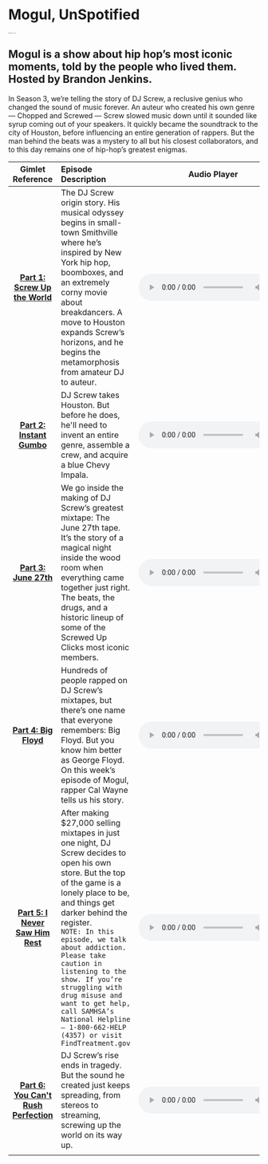 # Mogul, UnSpotified

<img src="https://suc.neocities.org/art.jpg" alt="Mogul Original Art" style="zoom: 12%;" />

## Mogul is a show about hip hop’s most iconic moments, told by the people who lived them. Hosted by Brandon Jenkins. 

In Season 3, we’re telling the story of DJ Screw, a reclusive genius who changed the sound of music forever. An auteur who created his own genre — Chopped and Screwed — Screw slowed music down until it sounded like syrup coming out of your speakers. It quickly became the soundtrack to the city of Houston, before influencing an entire generation of rappers. But the man behind the beats was a mystery to all but his closest collaborators, and to this day remains one of hip-hop’s greatest enigmas.

|                       Gimlet Reference                       | Episode Description                                          |                         Audio Player                         |
| :----------------------------------------------------------: | :----------------------------------------------------------- | :----------------------------------------------------------: |
| [**Part 1: Screw Up the World**](https://gimletmedia.com/shows/mogul/8whed42/s3-part-1-screw-up-the-world) | The DJ Screw origin story. His musical odyssey begins in small-town Smithville where he’s inspired by New York hip hop, boomboxes, and an extremely corny movie about breakdancers. A move to Houston expands Screw’s horizons, and he begins the metamorphosis from amateur DJ to auteur. | <audio controls><br/>  <source src="https://github.com/extratone/mogul/raw/main/audio/mogul1.mp3"><br/></audio> |
| [**Part 2: Instant Gumbo**](https://gimletmedia.com/shows/mogul/76h9za3/s3-part-2-instant-gumbo) | DJ Screw takes Houston. But before he does, he'll need to invent an entire genre, assemble a crew, and acquire a blue Chevy Impala. | <audio controls><br/>  <source src="https://suc.neocities.org/audio/mogul2.mp3"><br/></audio> |
| [**Part 3: June 27th**](https://gimletmedia.com/shows/mogul/emh4o67/s3-part-3-june-27th) | We go inside the making of DJ Screw’s greatest mixtape: The June 27th tape. It’s the story of a magical night inside the wood room when everything came together just right. The beats, the drugs, and a historic lineup of some of the Screwed Up Clicks most iconic members. | <audio controls><br/>  <source src="https://suc.neocities.org/audio/mogul3.mp3"><br/></audio> |
| [**Part 4: Big Floyd**](https://gimletmedia.com/shows/mogul/v4h6zle/s3-part-4-big-floyd) | Hundreds of people rapped on DJ Screw’s mixtapes, but there’s one name that everyone remembers: Big Floyd. But you know him better as George Floyd. On this week’s episode of Mogul, rapper Cal Wayne tells us his story. | <audio controls><br/>  <source src="https://suc.neocities.org/audio/mogul4.mp3"><br/></audio> |
| [**Part 5: I Never Saw Him Rest**](https://gimletmedia.com/shows/mogul/o2hw2k3/s3-part-5-i-never-saw-him-rest) | After making $27,000 selling mixtapes in just one night, DJ Screw decides to open his own store. But the top of the game is a lonely place to be, and things get darker behind the register.<br /> `NOTE: In this episode, we talk about addiction. Please take caution in listening to the show. If you’re struggling with drug misuse and want to get help, call SAMHSA’s National Helpline – 1-800-662-HELP (4357) or visit FindTreatment.gov` | <audio controls><br/>  <source src="https://suc.neocities.org/audio/mogul5.mp3"><br/></audio> |
| [**Part 6: You Can't Rush Perfection**](https://gimletmedia.com/shows/mogul/llh3v2o/s3-part-6-you-cant-rush-perfection) | DJ Screw’s rise ends in tragedy. But the sound he created just keeps spreading, from stereos to streaming, screwing up the world on its way up. | <audio controls><br/>  <source src="https://github.com/extratone/mogul/raw/main/audio/mogul6.mp3"><br/></audio> |
|                                                              |                                                              |                                                              |


